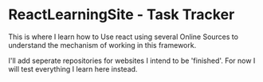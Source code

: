# ReactLearningSite - Task Tracker
 
This is where I learn how to Use react using several Online Sources to understand the mechanism of working in this framework.

I'll add seperate repositories for websites I intend to be 'finished'. For now I will test everything I learn here instead.
